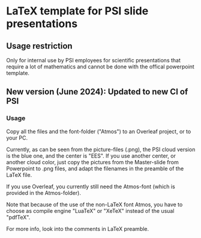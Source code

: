 # LaTeX template for PSI slide presentations

## Usage restriction

Only for internal use by PSI employees for scientific presentations that require a lot of mathematics and cannot be done with the offical powerpoint template.


## New version (June 2024): Updated to new CI of PSI

### Usage

Copy all the files and the font-folder ("Atmos") to an Overleaf project, or to your PC.

Currently, as can be seen from the picture-files (.png), the PSI cloud version is the blue one, and the center is "EES". If you use another center, or another cloud color, just copy the pictures from the Master-slide from Powerpoint to .png files, and adapt the filenames in the preamble of the LaTeX file.

If you use Overleaf, you currently still need the Atmos-font (which is provided in the Atmos-folder). 

Note that because of the use of the non-LaTeX font Atmos, you have to choose as compile engine "LuaTeX" or "XeTeX" instead of the usual "pdfTeX". 

For more info, look into the comments in LaTeX preamble.
